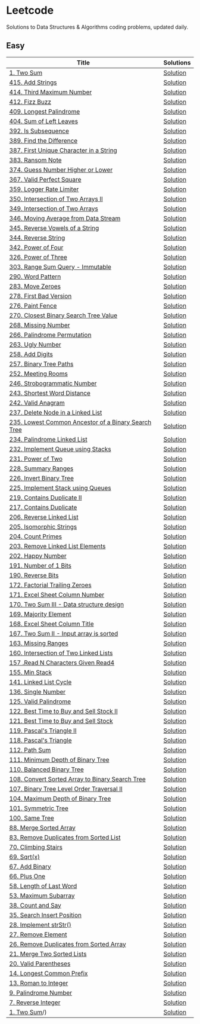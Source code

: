 # Leetcode
Solutions to Data Structures & Algorithms coding problems, updated daily.

## Easy
|      Title     |   Solutions   |
|----------------|---------------|
|[1. Two Sum](../main/two-sum/)|[Solution](../main/two-sum/two-sum.py)|
|[415. Add Strings](https://leetcode.com/problems/Add-Strings/)|[Solution](../main/Add-Strings/Add-Strings.py)|
|[414. Third Maximum Number](https://leetcode.com/problems//)|[Solution](../main//.py)|
|[412. Fizz Buzz](https://leetcode.com/problems//)|[Solution](../main//.py)|
|[409. Longest Palindrome](https://leetcode.com/problems//)|[Solution](../main//.py)|
|[404. Sum of Left Leaves](https://leetcode.com/problems//)|[Solution](../main//.py)|
|[392. Is Subsequence](https://leetcode.com/problems//)|[Solution](../main//.py)|
|[389. Find the Difference](https://leetcode.com/problems//)|[Solution](../main//.py)|
|[387. First Unique Character in a String](https://leetcode.com/problems//)|[Solution](../main//.py)|
|[383. Ransom Note](https://leetcode.com/problems//)|[Solution](../main//.py)|
|[374. Guess Number Higher or Lower](https://leetcode.com/problems//)|[Solution](../main//.py)|
|[367. Valid Perfect Square](https://leetcode.com/problems//)|[Solution](../main//.py)|
|[359. Logger Rate Limiter](https://leetcode.com/problems//)|[Solution](../main//.py)|
|[350. Intersection of Two Arrays II](https://leetcode.com/problems//)|[Solution](../main//.py)|
|[349. Intersection of Two Arrays](https://leetcode.com/problems//)|[Solution](../main//.py)|
|[346. Moving Average from Data Stream](https://leetcode.com/problems//)|[Solution](../main//.py)|
|[345. Reverse Vowels of a String](https://leetcode.com/problems//)|[Solution](../main//.py)|
|[344. Reverse String](https://leetcode.com/problems//)|[Solution](../main//.py)|
|[342. Power of Four](https://leetcode.com/problems//)|[Solution](../main//.py)|
|[326. Power of Three](https://leetcode.com/problems//)|[Solution](../main//.py)|
|[303. Range Sum Query - Immutable](https://leetcode.com/problems//)|[Solution](../main//.py)|
|[290. Word Pattern](https://leetcode.com/problems//)|[Solution](../main//.py)|
|[283. Move Zeroes](https://leetcode.com/problems//)|[Solution](../main//.py)|
|[278. First Bad Version](https://leetcode.com/problems//)|[Solution](../main//.py)|
|[276. Paint Fence](https://leetcode.com/problems//)|[Solution](../main//.py)|
|[270. Closest Binary Search Tree Value](https://leetcode.com/problems//)|[Solution](../main//.py)|
|[268. Missing Number](https://leetcode.com/problems//)|[Solution](../main//.py)|
|[266. Palindrome Permutation](https://leetcode.com/problems//)|[Solution](../main//.py)|
|[263. Ugly Number](https://leetcode.com/problems//)|[Solution](../main//.py)|
|[258. Add Digits](https://leetcode.com/problems//)|[Solution](../main//.py)|
|[257. Binary Tree Paths](https://leetcode.com/problems//)|[Solution](../main//.py)|
|[252. Meeting Rooms](https://leetcode.com/problems//)|[Solution](../main//.py)|
|[246. Strobogrammatic Number](https://leetcode.com/problems//)|[Solution](../main//.py)|
|[243. Shortest Word Distance](https://leetcode.com/problems//)|[Solution](../main//.py)|
|[242. Valid Anagram](https://leetcode.com/problems//)|[Solution](../main//.py)|
|[237. Delete Node in a Linked List](https://leetcode.com/problems//)|[Solution](../main//.py)|
|[235. Lowest Common Ancestor of a Binary Search Tree](https://leetcode.com/problems//)|[Solution](../main//.py)|
|[234. Palindrome Linked List](https://leetcode.com/problems//)|[Solution](../main//.py)|
|[232. Implement Queue using Stacks](https://leetcode.com/problems//)|[Solution](../main//.py)|
|[231. Power of Two](https://leetcode.com/problems//)|[Solution](../main//.py)|
|[228. Summary Ranges](https://leetcode.com/problems//)|[Solution](../main//.py)|
|[226. Invert Binary Tree](https://leetcode.com/problems//)|[Solution](../main//.py)|
|[225. Implement Stack using Queues](https://leetcode.com/problems//)|[Solution](../main//.py)|
|[219. Contains Duplicate II](https://leetcode.com/problems//)|[Solution](../main//.py)|
|[217. Contains Duplicate](https://leetcode.com/problems//)|[Solution](../main//.py)|
|[206. Reverse Linked List](https://leetcode.com/problems//)|[Solution](../main//.py)|
|[205. Isomorphic Strings](https://leetcode.com/problems//)|[Solution](../main//.py)|
|[204. Count Primes](https://leetcode.com/problems//)|[Solution](../main//.py)|
|[203. Remove Linked List Elements](https://leetcode.com/problems//)|[Solution](../main//.py)|
|[202. Happy Number](https://leetcode.com/problems//)|[Solution](../main//.py)|
|[191. Number of 1 Bits](https://leetcode.com/problems//)|[Solution](../main//.py)|
|[190. Reverse Bits](https://leetcode.com/problems//)|[Solution](../main//.py)|
|[172. Factorial Trailing Zeroes](https://leetcode.com/problems//)|[Solution](../main//.py)|
|[171. Excel Sheet Column Number](https://leetcode.com/problems//)|[Solution](../main//.py)|
|[170. Two Sum III - Data structure design](https://leetcode.com/problems//)|[Solution](../main//.py)|
|[169. Majority Element](https://leetcode.com/problems//)|[Solution](../main//.py)|
|[168. Excel Sheet Column Title](https://leetcode.com/problems//)|[Solution](../main//.py)|
|[167. Two Sum II - Input array is sorted](https://leetcode.com/problems//)|[Solution](../main//.py)|
|[163. Missing Ranges](https://leetcode.com/problems//)|[Solution](../main//.py)|
|[160. Intersection of Two Linked Lists](https://leetcode.com/problems//)|[Solution](../main//.py)|
|[157 .Read N Characters Given Read4](https://leetcode.com/problems//)|[Solution](../main//.py)|
|[155. Min Stack](https://leetcode.com/problems//)|[Solution](../main//.py)|
|[141. Linked List Cycle](https://leetcode.com/problems//)|[Solution](../main//.py)|
|[136. Single Number](https://leetcode.com/problems//)|[Solution](../main//.py)|
|[125. Valid Palindrome](https://leetcode.com/problems//)|[Solution](../main//.py)|
|[122. Best Time to Buy and Sell Stock II](https://leetcode.com/problems//)|[Solution](../main//.py)|
|[121. Best Time to Buy and Sell Stock](https://leetcode.com/problems//)|[Solution](../main//.py)|
|[119. Pascal's Triangle II](https://leetcode.com/problems//)|[Solution](../main//.py)|
|[118. Pascal's Triangle](https://leetcode.com/problems//)|[Solution](../main//.py)|
|[112. Path Sum](https://leetcode.com/problems//)|[Solution](../main//.py)|
|[111. Minimum Depth of Binary Tree](https://leetcode.com/problems//)|[Solution](../main//.py)|
|[110. Balanced Binary Tree](https://leetcode.com/problems//)|[Solution](../main//.py)|
|[108. Convert Sorted Array to Binary Search Tree](https://leetcode.com/problems//)|[Solution](../main//.py)|
|[107. Binary Tree Level Order Traversal II](https://leetcode.com/problems//)|[Solution](../main//.py)|
|[104. Maximum Depth of Binary Tree](https://leetcode.com/problems//)|[Solution](../main//.py)|
|[101. Symmetric Tree](https://leetcode.com/problems//)|[Solution](../main//.py)|
|[100. Same Tree](https://leetcode.com/problems//)|[Solution](../main//.py)|
|[88. Merge Sorted Array](https://leetcode.com/problems//)|[Solution](../main//.py)|
|[83. Remove Duplicates from Sorted List](https://leetcode.com/problems//)|[Solution](../main//.py)|
|[70. Climbing Stairs](https://leetcode.com/problems//)|[Solution](../main//.py)|
|[69. Sqrt(x)](https://leetcode.com/problems//)|[Solution](../main//.py)|
|[67. Add Binary](https://leetcode.com/problems//)|[Solution](../main//.py)|
|[66. Plus One](https://leetcode.com/problems//)|[Solution](../main//.py)|
|[58. Length of Last Word](https://leetcode.com/problems//)|[Solution](../main//.py)|
|[53. Maximum Subarray](https://leetcode.com/problems//)|[Solution](../main//.py)|
|[38. Count and Say](https://leetcode.com/problems//)|[Solution](../main//.py)|
|[35. Search Insert Position](https://leetcode.com/problems//)|[Solution](../main//.py)|
|[28. Implement strStr()](https://leetcode.com/problems//)|[Solution](../main//.py)|
|[27. Remove Element](https://leetcode.com/problems//)|[Solution](../main//.py)|
|[26. Remove Duplicates from Sorted Array](https://leetcode.com/problems//)|[Solution](../main//.py)|
|[21. Merge Two Sorted Lists](https://leetcode.com/problems//)|[Solution](../main//.py)|
|[20. Valid Parentheses](https://leetcode.com/problems//)|[Solution](../main//.py)|
|[14. Longest Common Prefix](https://leetcode.com/problems//)|[Solution](../main//.py)|
|[13. Roman to Integer](https://leetcode.com/problems//)|[Solution](../main//.py)|
|[9. Palindrome Number](https://leetcode.com/problems//)|[Solution](../main//.py)|
|[7. Reverse Integer](https://leetcode.com/problems//)|[Solution](../main//.py)|
|[1. Two Sum](https://leetcode.com/problems/)/)|[Solution](../main//.py)|

